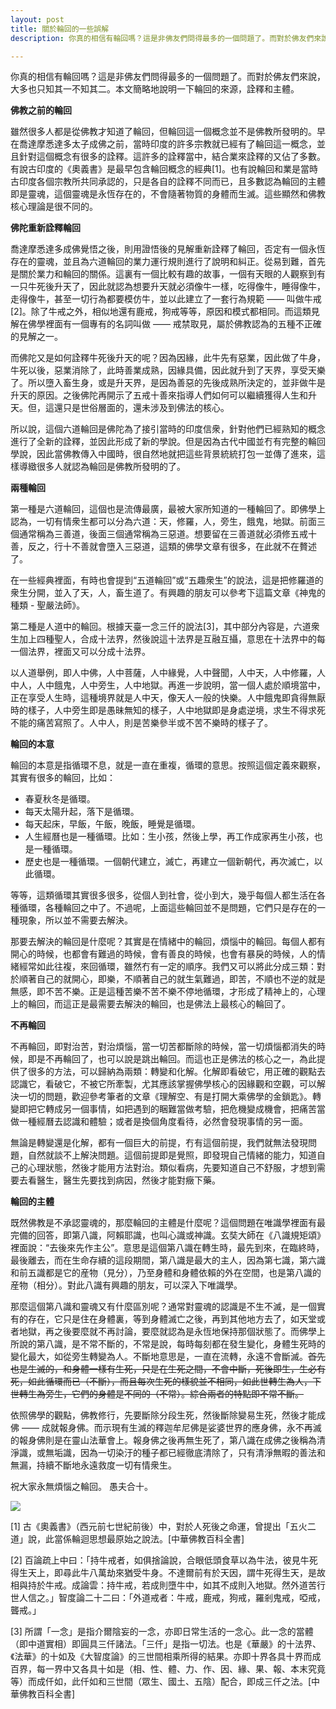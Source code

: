 ```yaml
---
layout: post
title: 關於輪回的一些誤解 
description: 你真的相信有輪回嗎？這是非佛友們問得最多的一個問題了。而對於佛友們來說，大多也只知其一不知其二。本文簡略地說明一下輪回的來源，詮釋和主體。

---
```


你真的相信有輪回嗎？這是非佛友們問得最多的一個問題了。而對於佛友們來說，大多也只知其一不知其二。本文簡略地說明一下輪回的來源，詮釋和主體。

**佛教之前的輪回**

雖然很多人都是從佛教才知道了輪回，但輪回這一個概念並不是佛教所發明的。早在喬達摩悉達多太子成佛之前，當時印度的許多宗教就已經有了輪回這一概念，並且針對這個概念有很多的詮釋。這許多的詮釋當中，結合業來詮釋的又佔了多數。有說古印度的《奧義書》是最早包含輪回概念的經典[1]。也有說輪回和業是當時古印度各個宗教所共同承認的，只是各自的詮釋不同而已，且多數認為輪回的主體即是靈魂，這個靈魂是永恆存在的，不會隨著物質的身體而生滅。這些顯然和佛教核心理論是很不同的。

**佛陀重新詮釋輪回**

喬達摩悉達多成佛覺悟之後，則用證悟後的見解重新詮釋了輪回，否定有一個永恆存在的靈魂，並且為六道輪回的業力運行規則進行了說明和糾正。從易到難，首先是關於業力和輪回的關係。這裏有一個比較有趣的故事，一個有天眼的人觀察到有一只牛死後升天了，因此就認為想要升天就必須像牛一樣，吃得像牛，睡得像牛，走得像牛，甚至一切行為都要模仿牛，並以此建立了一套行為規範 —— 叫做牛戒[2]。除了牛戒之外，相似地還有鹿戒，狗戒等等，原因和模式都相同。而這類見解在佛學裡面有一個專有的名詞叫做 —— 戒禁取見，屬於佛教認為的五種不正確的見解之一。

而佛陀又是如何詮釋牛死後升天的呢？因為因緣，此牛先有惡業，因此做了牛身，牛死以後，惡業消除了，此時善業成熟，因緣具備，因此就升到了天界，享受天樂了。所以墮入畜生身，或是升天界，是因為善惡的先後成熟所決定的，並非做牛是升天的原因。之後佛陀再開示了五戒十善來指導人們如何可以繼續獲得人生和升天。但，這還只是世俗層面的，還未涉及到佛法的核心。

所以說，這個六道輪回是佛陀為了接引當時的印度信衆，針對他們已經熟知的概念進行了全新的詮釋，並因此形成了新的學說。但是因為古代中國並冇有完整的輪回學說，因此當佛教傳入中國時，很自然地就把這些背景統統打包一並傳了進來，這樣導緻很多人就認為輪回是佛教所發明的了。

**兩種輪回**

第一種是六道輪回，這個也是流傳最廣，最被大家所知道的一種輪回了。即佛學上認為，一切有情衆生都可以分為六道：天，修羅，人，旁生，餓鬼，地獄。前面三個通常稱為三善道，後面三個通常稱為三惡道。想要留在三善道就必須修五戒十善，反之，行十不善就會墮入三惡道，這類的佛學文章有很多，在此就不在贅述了。

在一些經典裡面，有時也會提到“五道輪回”或“五趣衆生”的說法，這是把修羅道的衆生分開，並入了天，人，畜生道了。有興趣的朋友可以參考下這篇文章《神鬼的種類 - 聖嚴法師》。

第二種是人道中的輪回。根據天臺一念三仟的說法[3]，其中部分內容是，六道衆生加上四種聖人，合成十法界，然後說這十法界是互融互攝，意思在十法界中的每一個法界，裡面又可以分成十法界。

以人道舉例，即人中佛，人中菩薩，人中緣覺，人中聲聞，人中天，人中修羅，人中人，人中餓鬼，人中旁生，人中地獄。再進一步說明，當一個人處於順境當中，正在享受人生時，這種境界就是人中天，像天人一般的快樂。人中餓鬼即貪得無厭時的樣子，人中旁生即是愚昧無知的樣子，人中地獄即是身處逆境，求生不得求死不能的痛苦寫照了。人中人，則是苦樂參半或不苦不樂時的樣子了。

**輪回的本意**

輪回的本意是指循環不息，就是一直在重複，循環的意思。按照這個定義來觀察，其實有很多的輪回，比如：
* 春夏秋冬是循環。
* 每天太陽升起，落下是循環。
* 每天起床，早飯，午飯，晚飯，睡覺是循環。
* 人生經曆也是一種循環。比如：生小孩，然後上學，再工作成家再生小孩，也是一種循環。
* 歷史也是一種循環。一個朝代建立，滅亡，再建立一個新朝代，再次滅亡，以此循環。

等等，這類循環其實很多很多，從個人到社會，從小到大，幾乎每個人都生活在各種循環，各種輪回之中了。不過呢，上面這些輪回並不是問題，它們只是存在的一種現象，所以並不需要去解決。

那要去解決的輪回是什麼呢？其實是在情緒中的輪回，煩惱中的輪回。每個人都有開心的時候，也都會有難過的時候，會有善良的時候，也會有暴戾的時候，人的情緒經常如此往複，來回循環，雖然冇有一定的順序。我們又可以將此分成三類：對於順著自己的就開心，即樂，不順著自己的就生氣難過，即苦，不順也不逆的就是無感，即不苦不樂。正是這種苦樂不苦不樂不停地循環，才形成了精神上的，心理上的輪回，而這正是最需要去解決的輪回，也是佛法上最核心的輪回了。

**不再輪回**

不再輪回，即對治苦，對治煩惱，當一切苦都斷除的時候，當一切煩惱都消失的時候，即是不再輪回了，也可以說是跳出輪回。而這也正是佛法的核心之一，為此提供了很多的方法，可以歸納為兩類：轉變和化解。化解即看破它，用正確的觀點去認識它，看破它，不被它所牽製，尤其應該掌握佛學核心的因緣觀和空觀，可以解決一切的問題，歡迎參考筆者的文章《理解空、有是打開大乘佛學的金鎖匙》。轉變即把它轉成另一個事情，如把遇到的睏難當做考驗，把危機變成機會，把痛苦當做一種經曆去認識和體驗；或者是換個角度看待，必然會發現事情的另一面。

無論是轉變還是化解，都有一個巨大的前提，冇有這個前提，我們就無法發現問題，自然就談不上解決問題。這個前提即是覺照，即發現自己情緒的能力，知道自己的心理狀態，然後才能用方法對治。類似看病，先要知道自己不舒服，才想到需要去看醫生，醫生先要找到病因，然後才能對癥下藥。

**輪回的主體**

既然佛教是不承認靈魂的，那麼輪回的主體是什麼呢？這個問題在唯識學裡面有最完備的回答，即第八識，阿賴耶識，也叫心識或神識。玄奘大師在《八識規矩頌》裡面說：“去後來先作主公”。意思是這個第八識在轉生時，最先到來，在臨終時，最後離去，而在生命存續的這段期間，第八識是最大的主人，因為第七識，第六識和前五識都是它的産物（見分），乃至身體和身體依賴的外在空間，也是第八識的産物（相分）。對此八識有興趣的朋友，可以深入下唯識學。

那麼這個第八識和靈魂又有什麼區別呢？通常對靈魂的認識是不生不滅，是一個實有的存在，它只是住在身體裏，等到身體滅亡之後，再到其他地方去了，如天堂或者地獄，再之後要麼就不再討論，要麼就認為是永恆地保持那個狀態了。而佛學上所說的第八識，是不常不斷的，不常是說，每時每刻都在發生變化，身體生死時的變化最大，如從旁生轉變為人。不斷地意思是，一直在流轉，永遠不會斷滅。~~首先也是生滅的，和身體一樣有生死，只是在生死之間，不會中斷，死後即生，生必有死，如此循環而已（不斷），而且每次生死的樣貌並不相同，如此世轉生為人，下世轉生為旁生，它們的身體是不同的（不常）。綜合兩者的特點即不常不斷。~~

依照佛學的觀點，佛教修行，先要斷除分段生死，然後斷除變易生死，然後才能成佛 —— 成就報身佛。而示現有生滅的釋迦牟尼佛是娑婆世界的應身佛，永不再滅的報身佛則是在靈山法華會上。報身佛之後再無生死了，第八識在成佛之後稱為清淨識，或無垢識，因為一切染汙的種子都已經徹底清除了，只有清淨無暇的善法和無漏，持續不斷地永遠救度一切有情衆生。

祝大家永無煩惱之輪回。
愚夫合十。

![](../images/2022-05-14-16-08-55.png)

[1] 古《奧義書》（西元前七世紀前後）中，對於人死後之命運，曾提出「五火二道」說，此當係輪迴思想最原始之說法。[中華佛教百科全書]

[2] 百論疏上中曰：「持牛戒者，如俱捨論說，合眼低頭食草以為牛法，彼見牛死得生天上，即尋此牛八萬劫來猶受牛身。不達爾前有於天因，謂牛死得生天，是故相與持於牛戒。成論雲：持牛戒，若成則墮牛中，如其不成則入地獄。然外道苦行世人信之。」智度論二十二曰：「外道戒者：牛戒，鹿戒，狗戒，羅剎鬼戒，啞戒，聾戒。」

[3] 所謂「一念」是指介爾陰妄的一念，亦即日常生活的一念心。此一念的當體（即中道實相）即圓具三仟諸法。「三仟」是指一切法。也是《華嚴》的十法界、《法華》的十如及《大智度論》的三世間相乘所得的結果。亦即十界各具十界而成百界，每一界中又各具十如是（相、性、體、力、作、因、緣、果、報、本末究竟等）而成仟如，此仟如和三世間（眾生、國土、五陰）配合，即成三仟之法。[中華佛教百科全書]

